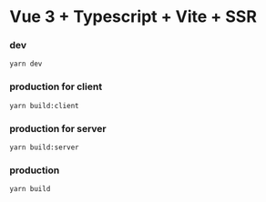# Vue 3 + Typescript + Vite + SSR

### dev
```
yarn dev
```

### production for client
```
yarn build:client
```

### production for server
```
yarn build:server
```

### production
```
yarn build
```

